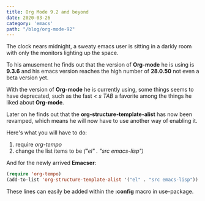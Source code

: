 ```yaml
---
title: Org Mode 9.2 and beyond
date: 2020-03-26
category: 'emacs'
path: "/blog/org-mode-92"
---
```


The clock nears midnight, a sweaty emacs user is sitting in a darkly
room with only the monitors lighting up the space.

To his amusement he finds out that the version of **Org-mode** he is
using is **9.3.6** and his emacs version reaches the high number of
**28.0.50** not even a beta version yet.

With the version of **Org-mode** he is currently using, some things
seems to have deprecated, such as the fast *< s TAB* a favorite among
the things he liked about **Org-mode**.

Later on he finds out that the **org-structure-template-alist** has
now been revamped, which means he will now have to use another way of
enabling it.

Here's what you will have to do:

1. require *org-tempo*
2. change the list items to be *("el" . "src emacs-lisp")*

And for the newly arrived **Emacser**:
```lisp
(require 'org-tempo)
(add-to-list 'org-structure-template-alist '("el" . "src emacs-lisp"))
```

These lines can easily be added within the **:config** macro in
use-package.

